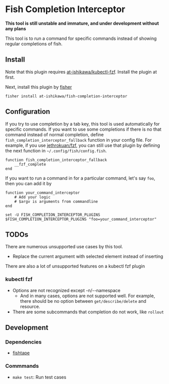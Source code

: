 Fish Completion Interceptor
===

**This tool is still unstable and immature, and under development without any plans**

This tool is to run a command for specific commands instead of showing regular completions of fish.


Install
---

Note that this plugin requires [at-ishikawa/kubectl-fzf](https://github.com/at-ishikawa/kubectl-fzf).
Install the plugin at first.

Next, install this plugin by [fisher](https://github.com/jorgebucaran/fisher)
```
fisher install at-ishikawa/fish-completion-interceptor
```


Configuration
---
If you try to use completion by a tab key, this tool is used automatically for specific commands.
If you want to use some completions if there is no that command instead of normal completion, define `fish_completion_interceptor_fallback` function in your config file.
For example, if you use [jethrokuan/fzf](https://github.com/jethrokuan/fzf), you can still use that plugin by defining the next function in `~/.config/fish/config.fish`.

```fish
function fish_completion_interceptor_fallback
    __fzf_complete
end
```

If you want to run a command in for a particular command, let's say `foo`, then you can add it by

```fish
function your_command_interceptor
    # Add your logic
    # $argv is arguments from commandline
end

set -U FISH_COMPLETION_INTERCEPTOR_PLUGINS $FISH_COMPLETION_INTERCEPTOR_PLUGINS "foo=your_command_interceptor"
```

TODOs
---
There are numerous unsupported use cases by this tool.

- Replace the current argument with selected element instead of inserting

There are also a lot of unsupported features on a kubectl fzf plugin

### kubectl fzf
- Options are not recognized except -n/--namespace
    - And in many cases, options are not supported well. For example, there should be no option between `get/describe/delete` and resource.
- There are some subcommands that completion do not work, like `rollout`


Development
----

### Dependencies
* [fishtape](https://github.com/jorgebucaran/fishtape)

### Commmands

* `make test`: Run test cases
